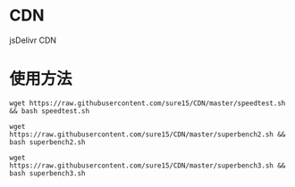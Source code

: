 # CDN
jsDelivr CDN

# 使用方法
```wget https://raw.githubusercontent.com/sure15/CDN/master/speedtest.sh && bash speedtest.sh```

```wget https://raw.githubusercontent.com/sure15/CDN/master/superbench2.sh && bash superbench2.sh```

```wget https://raw.githubusercontent.com/sure15/CDN/master/superbench3.sh && bash superbench3.sh```



